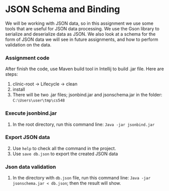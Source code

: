 # JSON Schema and Binding
We will be working with JSON data, so in this assignment we use some tools that are useful for JSON data processing.  We use the Gson library to serialize and deserialize data as JSON.  We also look at a schema for the form of JSON data we will see in future assignments, and how to perform validation on the data.

### Assignment code
After finish the code, use Maven build tool in Intellij to build .jar file. Here are steps:
1. clinic-root -> Lifecycle -> clean
2. install
3. There will be two .jar files; jsonbind.jar and jsonschema.jar in the folder: ```C:\Users\user\tmp\cs548```

### Execute jsonbind.jar
1. In the root directory, run this command line: ```Java -jar jsonbind.jar```
### Export JSON data
2. Use ```help``` to check all the command in the project.
3. Use ```save db.json``` to export the created JSON data

### Json data validation
1. In the directory with ```db.json``` file, run this command line: ```Java -jar jsonschema.jar < db.json```; then the result will show.
